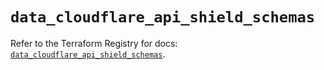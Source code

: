 # `data_cloudflare_api_shield_schemas`

Refer to the Terraform Registry for docs: [`data_cloudflare_api_shield_schemas`](https://registry.terraform.io/providers/cloudflare/cloudflare/5.5.0/docs/data-sources/api_shield_schemas).
